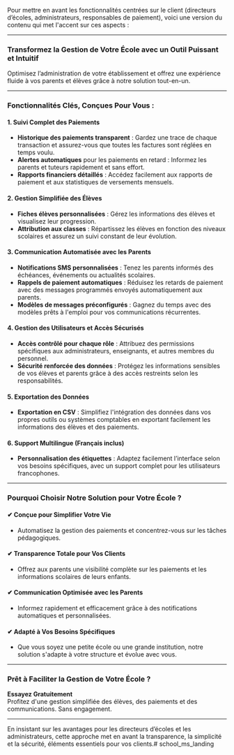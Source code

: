 Pour mettre en avant les fonctionnalités centrées sur le client (directeurs d’écoles, administrateurs, responsables de paiement), voici une version du contenu qui met l'accent sur ces aspects :

---

### **Transformez la Gestion de Votre École avec un Outil Puissant et Intuitif**

Optimisez l’administration de votre établissement et offrez une expérience fluide à vos parents et élèves grâce à notre solution tout-en-un.

---

### **Fonctionnalités Clés, Conçues Pour Vous :**

#### 1. **Suivi Complet des Paiements**
   - **Historique des paiements transparent** : Gardez une trace de chaque transaction et assurez-vous que toutes les factures sont réglées en temps voulu.
   - **Alertes automatiques** pour les paiements en retard : Informez les parents et tuteurs rapidement et sans effort.
   - **Rapports financiers détaillés** : Accédez facilement aux rapports de paiement et aux statistiques de versements mensuels.

#### 2. **Gestion Simplifiée des Élèves**
   - **Fiches élèves personnalisées** : Gérez les informations des élèves et visualisez leur progression.
   - **Attribution aux classes** : Répartissez les élèves en fonction des niveaux scolaires et assurez un suivi constant de leur évolution.

#### 3. **Communication Automatisée avec les Parents**
   - **Notifications SMS personnalisées** : Tenez les parents informés des échéances, événements ou actualités scolaires.
   - **Rappels de paiement automatiques** : Réduisez les retards de paiement avec des messages programmés envoyés automatiquement aux parents.
   - **Modèles de messages préconfigurés** : Gagnez du temps avec des modèles prêts à l'emploi pour vos communications récurrentes.

#### 4. **Gestion des Utilisateurs et Accès Sécurisés**
   - **Accès contrôlé pour chaque rôle** : Attribuez des permissions spécifiques aux administrateurs, enseignants, et autres membres du personnel.
   - **Sécurité renforcée des données** : Protégez les informations sensibles de vos élèves et parents grâce à des accès restreints selon les responsabilités.

#### 5. **Exportation des Données**
   - **Exportation en CSV** : Simplifiez l'intégration des données dans vos propres outils ou systèmes comptables en exportant facilement les informations des élèves et des paiements.

#### 6. **Support Multilingue** (Français inclus)
   - **Personnalisation des étiquettes** : Adaptez facilement l’interface selon vos besoins spécifiques, avec un support complet pour les utilisateurs francophones.

---

### **Pourquoi Choisir Notre Solution pour Votre École ?**

#### ✔ **Conçue pour Simplifier Votre Vie**
   - Automatisez la gestion des paiements et concentrez-vous sur les tâches pédagogiques.
   
#### ✔ **Transparence Totale pour Vos Clients**
   - Offrez aux parents une visibilité complète sur les paiements et les informations scolaires de leurs enfants.

#### ✔ **Communication Optimisée avec les Parents**
   - Informez rapidement et efficacement grâce à des notifications automatiques et personnalisées.

#### ✔ **Adapté à Vos Besoins Spécifiques**
   - Que vous soyez une petite école ou une grande institution, notre solution s'adapte à votre structure et évolue avec vous.

---

### **Prêt à Faciliter la Gestion de Votre École ?**

**Essayez Gratuitement**  
Profitez d'une gestion simplifiée des élèves, des paiements et des communications. Sans engagement.

---

En insistant sur les avantages pour les directeurs d’écoles et les administrateurs, cette approche met en avant la transparence, la simplicité et la sécurité, éléments essentiels pour vos clients.# school_ms_landing
